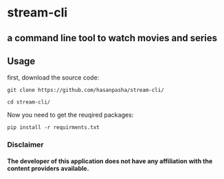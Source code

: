 
# stream-cli
## a command line tool to watch movies and series

## Usage
first, download the source code:
```
git clone https://github.com/hasanpasha/stream-cli/
```
```
cd stream-cli/
```
Now you need to get the reuqired packages:
```
pip install -r requirments.txt
```


### Disclaimer
#### The developer of this application does not have any affiliation with the content providers available.
